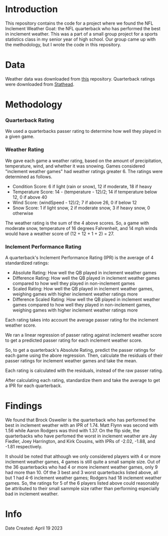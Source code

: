 # Introduction

This repository contains the code for a project where we found the NFL Inclement Weather Goat: the NFL quarterback who has performed the best in inclement weather. This was a part of a small group project for a sports statistics class in my senior year of high school. Our group came up with the methodology, but I wrote the code in this repository. 


# Data

Weather data was downloaded from [this](https://github.com/ThompsonJamesBliss/WeatherData/tree/master) repository.
Quarterback ratings were downloaded from [Stathead](Stathead.com).


# Methodology

### Quarterback Rating
We used a quarterbacks passer rating to determine how well they played in a given game. 

### Weather Rating
We gave each game a weather rating, based on the amount of precipitation, temperature, wind, and whether it was snowing. Games considered "inclement weather games" had weather ratings greater 6. The ratings were determined as follows. 
- Condition Score: 6 if light (rain or snow), 12 if moderate, 18 if heavy
- Temperature Score: 14 - (temperature - 12)/2; 14 if temperature below 12, 0 if above 40
- Wind Score: (windSpeed - 12)/2; 7 if above 26, 0 if below 12
- Snow Score: 1 if light snow, 2 if moderate snow, 3 if heavy snow, 0 otherwise

The weather rating is the sum of the 4 above scores. So, a game with moderate snow, temperature of 16 degrees Fahrenheit, and 14 mph winds would have a weather score of (12 + 12 + 1 + 2) = 27. 

### Inclement Performance Rating
A quarterback's Inclement Performance Rating (IPR) is the average of 4 standardized ratings:
- Absolute Rating: How well the QB played in inclement weather games
- Difference Rating: How well the QB played in inclement weather games compared to how well they played in non-inclement games
- Scaled Rating: How well the QB played in inclement weather games, weighing games with higher inclement weather ratings more
- Difference Scaled Rating: How well the QB played in inclement weather games compared to how well they played in non-inclement games, weighing games with higher inclement weather ratings more

Each rating takes into account the average passer rating for the inclement weather score. 

We ran a linear regression of passer rating against inclement weather score to get a predicted passer rating for each inclement weather score. 

So, to get a quarterback's Absolute Rating, predict the passer ratings for each game using the abore regression. Then, calculate the residuals of their passer ratings for inclement weather games and take the mean. 

Each rating is calculated with the residuals, instead of the raw passer rating. 

After calculating each rating, standardize them and take the average to get a IPR for each quarterback. 

# Findings

We found that Brock Osweiler is the quarterback who has performed the best in inclement weather with an IPR of 1.74. Matt Flynn was second with 1.56 while Aaron Rodgers was third with 1.37. On the flip side, the quarterbacks who have perfomed the worst in inclement weather are Jay Fiedler, Joey Harrington, and Kirk Cousins, with IPRs of -2.02, -1.88, and -1.81 respectively. 

It should be noted that although we only considered players with 4 or more inclement weather games, 4 games is still quite a small sample size. Out of the 36 quarterbacks who had 4 or more inclement weather games, only 9 had more than 10. Of the 3 best and 3 worst quarterbacks listed above, all but 1 had 4-6 inclement weather games; Rodgers had 18 inclement weather games. So, the ratings for 5 of the 6 players listed above could reasonably be attributed to their small sammple size rather than performing especially bad in inclement weather. 


# Info

Date Created: April 19 2023
